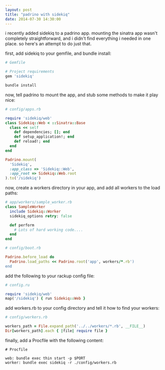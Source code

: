 ```yaml
---
layout: post
title: "padrino with sidekiq"
date: 2014-07-30 14:30:00
---
```


i recently added sidekiq to a padrino app. mounting the sinatra app
wasn't completely straightforward, and i didn't find everything i
needed in one place. so here's an attempt to do just that.

first, add sidekiq to your gemfile, and bundle install:

```ruby
# Gemfile

# Project requirements
gem 'sidekiq'
```

```bash
bundle install
```

now, tell padrino to mount the app, and stub some methods to make it play nice:

```ruby
# config/apps.rb

require 'sidekiq/web'
class Sidekiq::Web < ::Sinatra::Base
  class << self
    def dependencies; []; end
    def setup_application!; end
    def reload!; end
  end
end

Padrino.mount(
  'Sidekiq',
  :app_class => 'Sidekiq::Web',
  :app_root => Sidekiq::Web.root
).to('/sidekiq')
```

now, create a workers directory in your app, and add all workers to
the load paths:

```ruby
# app/workers/sample_worker.rb
class SampleWorker
  include Sidekiq::Worker
  sidekiq_options retry: false

  def perform
    # Lots of hard working code....
  end
end
```

```ruby
# config/boot.rb

Padrino.before_load do
  Padrino.load_paths << Padrino.root('app', workers/*.rb')
end
```
add the following to your rackup config file:

```ruby
# config.ru

require 'sidekiq/web'
map('/sidekiq') { run Sidekiq::Web }
```

add workers.rb to your config directory and tell it how to find your
workers:

```ruby
# config/workers.rb

workers_path = File.expand_path('../../workers/*.rb', __FILE__)
Dir[workers_path].each { |file| require file }
```

finally, add a Procfile with the following content:

```
# Procfile

web: bundle exec thin start -p $PORT
worker: bundle exec sidekiq -r ./config/workers.rb
```
